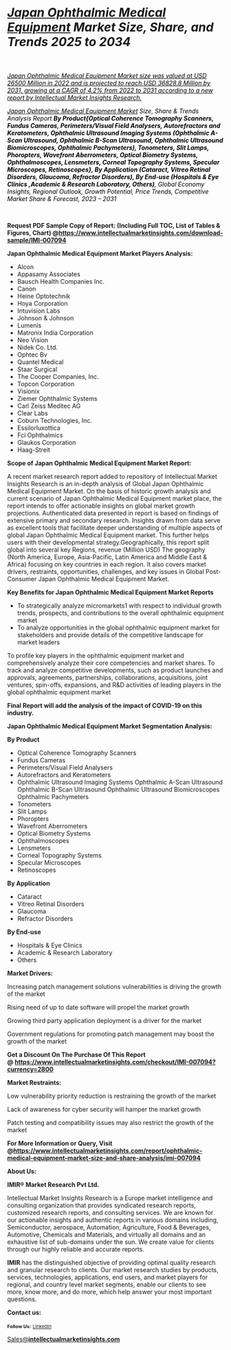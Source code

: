 <h1 id="ember58" class="ember-view reader-text-block__paragraph"><a class="zXfGJTqGQAYmGpAulEBXymqdLmnajmczgNWM " tabindex="0" href="https://www.intellectualmarketinsights.com/report/ophthalmic-medical-equipment-market-size-and-share-analysis/imi-007094" target="_self" data-test-app-aware-link=""><em>Japan</em></a><em><a class="zXfGJTqGQAYmGpAulEBXymqdLmnajmczgNWM " tabindex="0" href="https://www.intellectualmarketinsights.com/report/ophthalmic-medical-equipment-market-size-and-share-analysis/imi-007094" target="_self" data-test-app-aware-link=""><em>&nbsp;Ophthalmic Medical Equipment</em></a> Market Size, Share, and Trends 2025 to 2034<br /><br /></em></h1>
<p class="ember-view reader-text-block__paragraph"><span style="color: #000000;"><a class="zXfGJTqGQAYmGpAulEBXymqdLmnajmczgNWM " style="color: #000000; text-decoration: underline;" tabindex="0" href="https://www.intellectualmarketinsights.com/report/ophthalmic-medical-equipment-market-size-and-share-analysis/imi-007094" target="_self" data-test-app-aware-link=""><em>Japan Ophthalmic Medical Equipment Market size was valued at USD 26500 Million in 2022 and is projected to reach USD 36828.8 Million by 2031, growing at a CAGR of 4.2% from 2022 to 2031 according to a new report by Intellectual Market Insights Research.</em></a></span></p>
<p class="ember-view reader-text-block__paragraph"><span style="color: #000000;"><a class="zXfGJTqGQAYmGpAulEBXymqdLmnajmczgNWM " style="color: #000000; text-decoration: underline;" tabindex="0" href="https://www.intellectualmarketinsights.com/report/ophthalmic-medical-equipment-market-size-and-share-analysis/imi-007094" target="_self" data-test-app-aware-link=""><em>Japan Ophthalmic Medical Equipment Market</em></a><em>&nbsp;Size, Share &amp; Trends Analysis Report&nbsp;</em><strong><em>By Product{Optical Coherence Tomography Scanners, Fundus Cameras, Perimeters/Visual Field Analysers, Autorefractors and Keratometers, Ophthalmic Ultrasound Imaging Systems (Ophthalmic A-Scan Ultrasound, Ophthalmic B-Scan Ultrasound, Ophthalmic Ultrasound Biomicroscopes, Ophthalmic Pachymeters), Tonometers, Slit Lamps, Phoropters, Wavefront Aberrometers, Optical Biometry Systems, Ophthalmoscopes, Lensmeters, Corneal Topography Systems, Specular Microscopes, Retinoscopes}, By Application (Cataract, Vitreo Retinal Disorders, Glaucoma, Refractor Disorders), By End-use (Hospitals &amp; Eye Clinics ,Academic &amp; Research Laboratory, Others)</em></strong><em>, Global Economy Insights, Regional Outlook, Growth Potential, Price Trends, Competitive Market Share &amp; Forecast, 2023 &ndash; 2031</em></span></p>
<p id="ember59" class="ember-view reader-text-block__paragraph">&nbsp;</p>
<p id="ember60" class="ember-view reader-text-block__paragraph"><strong>Request PDF Sample Copy of Report: (Including Full TOC, List of Tables &amp; Figures, Chart) @</strong><a class="zXfGJTqGQAYmGpAulEBXymqdLmnajmczgNWM " tabindex="0" href="https://www.intellectualmarketinsights.com/download-sample/IMI-007094" target="_self" data-test-app-aware-link=""><strong>https://www.intellectualmarketinsights.com/download-sample/IMI-007094</strong></a></p>
<p id="ember61" class="ember-view reader-text-block__paragraph"><strong>Japan Ophthalmic Medical Equipment Market Players Analysis:</strong></p>
<ul>
<li>Alcon</li>
<li>Appasamy Associates</li>
<li>Bausch Health Companies Inc.</li>
<li>Canon</li>
<li>Heine Optotechnik</li>
<li>Hoya Corporation</li>
<li>Intuvision Labs</li>
<li>Johnson &amp; Johnson</li>
<li>Lumenis</li>
<li>Matronix India Corporation</li>
<li>Neo Vision</li>
<li>Nidek Co. Ltd.</li>
<li>Ophtec Bv</li>
<li>Quantel Medical</li>
<li>Staar Surgical</li>
<li>The Cooper Companies, Inc.</li>
<li>Topcon Corporation</li>
<li>Visionix</li>
<li>Ziemer Ophthalmic Systems</li>
<li>Carl Zeiss Meditec AG</li>
<li>Clear Labs</li>
<li>Coburn Technologies, Inc.</li>
<li>Essilorluxottica</li>
<li>Fci Ophthalmics</li>
<li>Glaukos Corporation</li>
<li>Haag-Streit</li>
</ul>
<p id="ember64" class="ember-view reader-text-block__paragraph"><strong>Scope of Japan Ophthalmic Medical Equipment Market Report:</strong></p>
<p id="ember65" class="ember-view reader-text-block__paragraph">A recent market research report added to repository of Intellectual Market Insights Research is an in-depth analysis of Global Japan Ophthalmic Medical Equipment Market. On the basis of historic growth analysis and current scenario of Japan Ophthalmic Medical Equipment market place, the report intends to offer actionable insights on global market growth projections. Authenticated data presented in report is based on findings of extensive primary and secondary research. Insights drawn from data serve as excellent tools that facilitate deeper understanding of multiple aspects of global Japan Ophthalmic Medical Equipment market. This further helps users with their developmental strategy.Geographically, this report split global into several key Regions, revenue (Million USD) The geography (North America, Europe, Asia-Pacific, Latin America and Middle East &amp; Africa) focusing on key countries in each region. It also covers market drivers, restraints, opportunities, challenges, and key issues in Global Post-Consumer Japan Ophthalmic Medical Equipment Market.</p>
<p id="ember66" class="ember-view reader-text-block__paragraph"><strong>Key Benefits for Japan Ophthalmic Medical Equipment Market Reports</strong></p>
<ul>
<li>To strategically analyze micromarkets1 with respect to individual growth trends, prospects, and contributions to the overall ophthalmic equipment market</li>
<li>To analyze opportunities in the global ophthalmic equipment market for stakeholders and provide details of the competitive landscape for market leaders</li>
</ul>
<p id="ember69" class="ember-view reader-text-block__paragraph">To profile key players in the ophthalmic equipment market and comprehensively analyze their core competencies and market shares. To track and analyze competitive developments, such as product launches and approvals, agreements, partnerships, collaborations, acquisitions, joint ventures, spin-offs, expansions, and R&amp;D activities of leading players in the global ophthalmic equipment market</p>
<p id="ember71" class="ember-view reader-text-block__paragraph"><strong>Final Report will add the analysis of the impact of COVID-19 on this industry.</strong></p>
<p id="ember72" class="ember-view reader-text-block__paragraph"><strong>Japan Ophthalmic Medical Equipment Market Segmentation Analysis:</strong></p>
<p id="ember73" class="ember-view reader-text-block__paragraph"><strong>By Product</strong></p>
<ul>
<li>Optical Coherence Tomography Scanners</li>
<li>Fundus Cameras</li>
<li>Perimeters/Visual Field Analysers</li>
<li>Autorefractors and Keratometers</li>
<li>Ophthalmic Ultrasound Imaging Systems Ophthalmic A-Scan Ultrasound Ophthalmic B-Scan Ultrasound Ophthalmic Ultrasound Biomicroscopes Ophthalmic Pachymeters</li>
<li>Tonometers</li>
<li>Slit Lamps</li>
<li>Phoropters</li>
<li>Wavefront Aberrometers</li>
<li>Optical Biometry Systems</li>
<li>Ophthalmoscopes</li>
<li>Lensmeters</li>
<li>Corneal Topography Systems</li>
<li>Specular Microscopes</li>
<li>Retinoscopes</li>
</ul>
<p id="ember76" class="ember-view reader-text-block__paragraph"><strong>By Application</strong></p>
<ul>
<li>Cataract</li>
<li>Vitreo Retinal Disorders</li>
<li>Glaucoma</li>
<li>Refractor Disorders</li>
</ul>
<p id="ember81" class="ember-view reader-text-block__paragraph"><strong>By End-use</strong></p>
<ul>
<li>Hospitals &amp; Eye Clinics</li>
<li>Academic &amp; Research Laboratory</li>
<li>Others</li>
</ul>
<p id="ember84" class="ember-view reader-text-block__paragraph"><strong>Market Drivers:</strong></p>
<p id="ember86" class="ember-view reader-text-block__paragraph">Increasing patch management solutions vulnerabilities is driving the growth of the market</p>
<p id="ember87" class="ember-view reader-text-block__paragraph">Rising need of up to date software will propel the market growth</p>
<p id="ember88" class="ember-view reader-text-block__paragraph">Growing third party application deployment is a driver for the market</p>
<p id="ember89" class="ember-view reader-text-block__paragraph">Government regulations for promoting patch management may boost the growth of the market</p>
<p id="ember90" class="ember-view reader-text-block__paragraph"><strong>Get a Discount On The Purchase Of This Report @&nbsp;</strong><a class="zXfGJTqGQAYmGpAulEBXymqdLmnajmczgNWM " tabindex="0" href="https://www.intellectualmarketinsights.com/checkout/IMI-007094?currency=2800" target="_self" data-test-app-aware-link=""><strong>https://www.intellectualmarketinsights.com/checkout/IMI-007094?currency=2800</strong></a></p>
<p id="ember91" class="ember-view reader-text-block__paragraph"><strong>Market Restraints:</strong></p>
<p id="ember92" class="ember-view reader-text-block__paragraph">Low vulnerability priority reduction is restraining the growth of the market</p>
<p id="ember93" class="ember-view reader-text-block__paragraph">Lack of awareness for cyber security will hamper the market growth</p>
<p id="ember94" class="ember-view reader-text-block__paragraph">Patch testing and compatibility issues may also restrict the growth of the market</p>
<p id="ember95" class="ember-view reader-text-block__paragraph"><strong>For More Information or Query, Visit @</strong><a class="zXfGJTqGQAYmGpAulEBXymqdLmnajmczgNWM " tabindex="0" href="https://www.intellectualmarketinsights.com/report/ophthalmic-medical-equipment-market-size-and-share-analysis/imi-007094" target="_self" data-test-app-aware-link=""><strong>https://www.intellectualmarketinsights.com/report/ophthalmic-medical-equipment-market-size-and-share-analysis/imi-007094</strong></a></p>
<p id="ember96" class="ember-view reader-text-block__paragraph"><strong>About Us:</strong></p>
<p id="ember97" class="ember-view reader-text-block__paragraph"><strong>IMIR&reg; Market Research Pvt Ltd.</strong></p>
<p id="ember98" class="ember-view reader-text-block__paragraph">Intellectual Market Insights Research is a Europe market intelligence and consulting organization that provides syndicated research reports, customized research reports, and consulting services. We are known for our actionable insights and authentic reports in various domains including, Semiconductor, aerospace, Automation, Agriculture, Food &amp; Beverages, Automotive, Chemicals and Materials, and virtually all domains and an exhaustive list of sub-domains under the sun. We create value for clients through our highly reliable and accurate reports.</p>
<p id="ember99" class="ember-view reader-text-block__paragraph"><strong>IMIR</strong>&nbsp;has the distinguished objective of providing optimal quality research and granular research to clients. Our market research studies by products, services, technologies, applications, end users, and market players for regional, and country level market segments, enable our clients to see more, know more, and do more, which help answer your most important questions.</p>
<p class="reader-article-header__title" dir="ltr"><strong>Contact us:</strong></p>
<p class="reader-article-header__title" dir="ltr"><strong style="font-size: 11px;">Follow Us:</strong>&nbsp;<a class="zXfGJTqGQAYmGpAulEBXymqdLmnajmczgNWM " style="font-size: 11px;" tabindex="0" href="https://www.linkedin.com/company/imir-marketresearch/" target="_self" data-test-app-aware-link="">LinkedIn</a></p>
<div class="relative reader__grid">
<div class="reader-author-info__container">
<div class="display-flex align-items-center justify-space-between">
<div class="reader-author-info__inner-container">
<div id="ember31" class="artdeco-entity-lockup artdeco-entity-lockup--size-3 ember-view">
<div class="artdeco-entity-lockup__image artdeco-entity-lockup__image--type-square ember-view">
<p class="ember-view reader-text-block__paragraph"><a title="Sales@intellectualmarketinsights.com" href="mailto:Sales@intellectualmarketinsights.com">Sales@<strong>intellectualmarketinsights.com</strong></a>&nbsp;</p>
</div>
</div>
</div>
</div>
</div>
</div>
